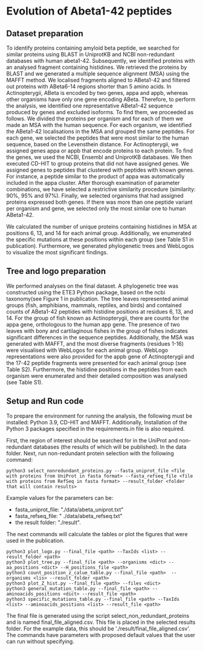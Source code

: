 # Evolution of Abeta1-42 peptides

## Dataset preparation

To identify proteins containing amyloid beta peptide, we searched for similar proteins using BLAST in UniprotKB and NCBI
non-redundant databases with human abeta1-42. Subsequently, we identified proteins with an analysed fragment containing
histidines. We retrieved the proteins by BLAST and we generated a multiple sequence alignment (MSA) using the MAFFT
method. We localised fragments aligned to ABeta1-42 and filtered out proteins with ABeta6-14 regions shorter than 5
amino acids.
In Actinopterygii, ABeta is encoded by two genes, appa and appb, whereas other organisms have only one gene encoding
ABeta. Therefore, to perform the analysis, we identified one representative ABeta1-42 sequence produced by genes and
excluded isoforms. To find them, we proceeded as follows. We divided the proteins per organism and for each of them we
made an MSA with the human sequence. For each organism, we identified the ABeta1-42 localisations in the MSA and grouped
the same peptides. For each gene, we selected the peptides that were most similar to the human sequence, based on the
Levensthein distance.
For Actinopterygii, we assigned genes appa or appb that encode proteins to each protein. To find the genes, we used the
NCBI, Ensembl and UniprotKB databases. We then executed CD-HIT to group proteins that did not have assigned genes. We
assigned genes to peptides that clustered with peptides with known genes. For instance, a peptide similar to the product
of appa was automatically included in the appa cluster. After thorough examination of parameter combinations, we have
selected a restrictive similarity procedure (similarity: 90%, 95% and 97%). Finally, we selected organisms that had
assigned proteins expressed both genes. If there was more than one peptide variant per organism and gene, we selected
only the most similar one to human ABeta1-42.

We calculated the number of unique proteins containing histidines in MSA at positions 6, 13, and 14 for each animal
group. Additionally, we enumerated the specific mutations at these positions within each group (see Table S1 in
publication). Furthermore, we generated phylogenetic trees and WebLogos to visualize the most significant findings.

## Tree and logo preparation

We performed analyses on the final dataset. A phylogenetic tree was constructed using the ETE3 Python package, based on
the ncbi taxonomy(see Figure 1 in publication. The tree leaves represented animal groups (fish, amphibians, mammals,
reptiles, and birds) and contained counts of ABeta1-42 peptides with histidine positions at residues 6, 13, and 14. For
the group of fish known as Actinopterygii, there are counts for the appa gene, orthologous to the human app gene. The
presence of two leaves with bony and cartilaginous fishes in the group of fishes indicates significant differences in
the sequence peptides. Additionally, the MSA was generated with MAFFT, and the most diverse fragments (residues 1-16)
were visualised with WebLogos for each animal group. WebLogo representations were also provided for the appb gene of
Actinopterygii and the 17-42 peptide fragments were presented for each animal group (see Table S2). Furthermore, the
histidine positions in the peptides from each organism were enumerated and their detailed composition was analysed (see
Table S1).

## Setup and Run code

To prepare the environment for running the analysis, the following must be installed: Python 3.9, CD-HIT and MAFFT.
Additionally,
Installation of the Python 3 packages specified in the requirements.in file is also required.

First, the region of interest should be searched for in the UniProt and non-redundant databases (the results of which
will be published).
In the data folder. Next, run non-redundant protein selection with the following command:

```
python3 select_nonredundant_proteins.py --fasta_uniprot_file <file with proteins from UniProt in fasta format> --fasta_refseq_file <file with proteins from RefSeq in fasta format> --result_folder <folder that will contain results>
```

Example values for the parameters can be:

- fasta_uniprot_file: "./data/abeta_uniprot.txt"
- fasta_refseq_file: "
  ./data/abeta_refseq.txt"
- the result folder: "./result".

The next commands will calculate the tables or plot the figures that were used in the publication.

```
python3 plot_logo.py --final_file <path> --TaxIds <list> --result_folder <path>
python3 plot_tree.py --final_file <path> --organisms <dict> --aa_positions <dict> --H_positions_file <path>
python3 count_position_z_calue_table.py --final_file <path>  --organisms <lis> --result_folder <path>
python3 plot_Z_hist.py --final_file <path> --files <dict> 
python3 general_mutation_table.py --final_file <path> --aminoacids_positions <dict> --result_file <path>
python3 specific_mutations_table.py --final_file <path> --TaxIds <list> --aminoacids_positions <list> --result_file <path>
```

The final file is generated using the script select_non_redundant_proteins and is named final_file_aligned.csv. This
file is placed in the selected results folder. For the example data, this should be './result/final_file_aligned.csv'.
The commands have parameters with proposed default values that the user can run without specifying.
